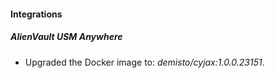 #### Integrations
##### AlienVault USM Anywhere
- Upgraded the Docker image to: *demisto/cyjax:1.0.0.23151*.
